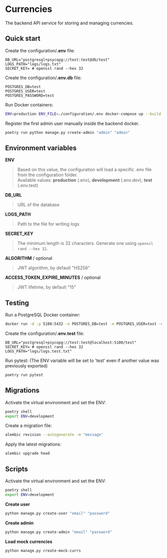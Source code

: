 # Currencies
The backend API service for storing and managing currencies.

## Quick start
Create the configuration/**.env** file:
```env
DB_URL="postgresql+psycopg://test:test@db/test"
LOGS_PATH="logs/logs.txt"
SECRET_KEY= # openssl rand --hex 32
```
Create the configuration/**.env.db** file:
```env
POSTGRES_DB=test
POSTGRES_USER=test
POSTGRES_PASSWORD=test
```
Run Docker containers:
```bash
ENV=production ENV_FILE=./configuration/.env docker-compose up --build
```
Register the first admin user manually inside the backend docker.
```bash
poetry run python manage.py create-admin "admin" "admin"
```

## Environment variables

**ENV**
> Based on this value, the configuration will load a specific .env file from the configuration folder.\
Available values: **production** (.env), **development** (.env.dev), **test** (.env.test)

**DB_URL**
> URL of the database

**LOGS_PATH**
> Path to the file for writing logs

**SECRET_KEY**
> The minimum length is 32 characters. Generate one using `openssl rand --hex 32`.

**ALGORITHM** / optional
> JWT algorithm, by default "HS256"

**ACCESS_TOKEN_EXPIRE_MINUTES** / optional
> JWT lifetime, by default "15"

## Testing
Run a PostgreSQL Docker container:
```bash
docker run -d -p 5100:5432 -e POSTGRES_DB=test -e POSTGRES_USER=test -e POSTGRES_PASSWORD=test postgres
```
Create the configuration/**.env.test** file:
```env
DB_URL="postgresql+psycopg://test:test@localhost:5100/test"
SECRET_KEY= # openssl rand --hex 32
LOGS_PATH="logs/logs.test.txt"
```
Run pytest: (The ENV variable will be set to 'test' even if another value was previously exported)
```bash
poetry run pytest
```

## Migrations
Activate the virtual environment and set the ENV:
```bash
poetry shell
export ENV=development
```
Create a migration file:
```bash
alembic revision --autogenerate -m "message"
```
Apply the latest migrations:
```bash
alembic upgrade head
```

## Scripts
Activate the virtual environment and set the ENV:
```bash
poetry shell
export ENV=development
```
**Create user**
```bash
python manage.py create-user "email" "password"
```
**Create admin**
```bash
python manage.py create-admin "email" "password"
```
**Load mock currencies**
```bash
python manage.py create-mock-currs
```
